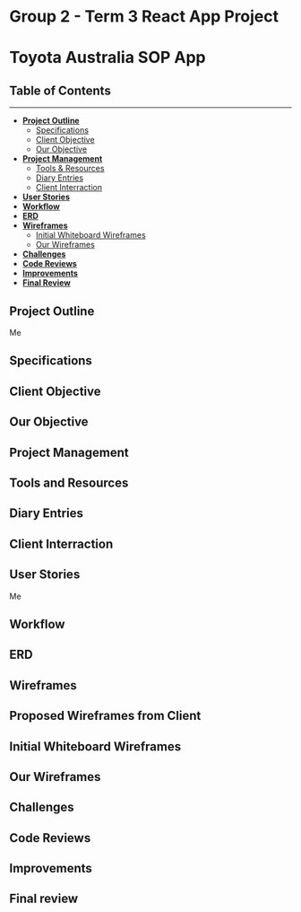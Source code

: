 # Group 2 - Term 3 React App Project

# Toyota Australia SOP App

## Table of Contents

---

- **[Project Outline](#Project_Outline)**
  - [Specifications](#Specifications)
  - [Client Objective](#Client_Objective)
  - [Our Objective](#Our_Objective)
- **[Project Management](#Project_Management)**
  - [Tools & Resources](#Tools_and_Resources)
  - [Diary Entries](#Diary_Entries)
  - [Client Interraction](#Client_Interraction)
- **[User Stories](#User_Stories)**
- **[Workflow](#Workflow)**
- **[ERD](#ERD)**
- **[Wireframes](#Wireframes)**
  - [Initial Whiteboard Wireframes](#Initial_Whiteboard_Wireframes)
  - [Our Wireframes](#Our_Wireframes)
- **[Challenges](#Challenges)**
- **[Code Reviews](#Code_Reviews)**
- **[Improvements](#Improvements)**
- **[Final Review](#Final_review)**


## Project Outline
Me

## Specifications

## Client Objective

## Our Objective 

## Project Management

## Tools and Resources

## Diary Entries

## Client Interraction

## User Stories
Me

## Workflow

## ERD

## Wireframes

## Proposed Wireframes from Client

## Initial Whiteboard Wireframes

## Our Wireframes

## Challenges

## Code Reviews

## Improvements

## Final review

